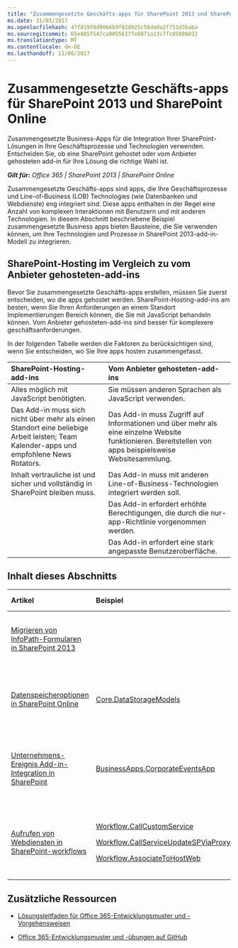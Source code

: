 ```yaml
---
title: "Zusammengesetzte Geschäfts-apps für SharePoint 2013 und SharePoint Online"
ms.date: 11/03/2017
ms.openlocfilehash: 47f819f8d9066b9f82d925c56da0a2f751d3baba
ms.sourcegitcommit: 65e885f547ca9055617fe0871a13c7fc85086032
ms.translationtype: MT
ms.contentlocale: de-DE
ms.lasthandoff: 11/06/2017
---
```

# <a name="composite-business-apps-for-sharepoint-2013-and-sharepoint-online"></a>Zusammengesetzte Geschäfts-apps für SharePoint 2013 und SharePoint Online

Zusammengesetzte Business-Apps für die Integration Ihrer SharePoint-Lösungen in Ihre Geschäftsprozesse und Technologien verwenden. Entscheiden Sie, ob eine SharePoint gehostet oder vom Anbieter gehosteten add-in für Ihre Lösung die richtige Wahl ist.

_**Gilt für:** Office 365 | SharePoint 2013 | SharePoint Online_

Zusammengesetzte Geschäfts-apps sind apps, die Ihre Geschäftsprozesse und Line-of-Business (LOB) Technologies (wie Datenbanken und Webdienste) eng integriert sind. Diese apps enthalten in der Regel eine Anzahl von komplexen Interaktionen mit Benutzern und mit anderen Technologien.
In diesem Abschnitt beschriebene Beispiel zusammengesetzte Business apps bieten Bausteine, die Sie verwenden können, um Ihre Technologien und Prozesse in SharePoint 2013-add-in-Modell zu integrieren.

## <a name="sharepoint-hosted-vs-provider-hosted-add-ins"></a>SharePoint-Hosting im Vergleich zu vom Anbieter gehosteten-add-ins
<a name="sectionSection0"> </a>

Bevor Sie zusammengesetzte Geschäfts-apps erstellen, müssen Sie zuerst entscheiden, wo die apps gehostet werden. SharePoint-Hosting-add-ins am besten, wenn Sie Ihren Anforderungen an einem Standort Implementierungen Bereich können, die Sie mit JavaScript behandeln können. Vom Anbieter gehosteten-add-ins sind besser für komplexere geschäftsanforderungen.

In der folgenden Tabelle werden die Faktoren zu berücksichtigen sind, wenn Sie entscheiden, wo Sie Ihre apps hosten zusammengefasst.

|**SharePoint-Hosting-add-ins**|**Vom Anbieter gehosteten-add-ins**|
|:-----|:-----|
|Alles möglich mit JavaScript benötigten.|Sie müssen anderen Sprachen als JavaScript verwenden.|
|Das Add-in muss sich nicht über mehr als einen Standort eine beliebige Arbeit leisten; Team Kalender-apps und empfohlene News Rotators.|Das Add-in muss Zugriff auf Informationen und über mehr als eine einzelne Website funktionieren. Bereitstellen von apps beispielsweise Websitesammlung.|
|Inhalt vertrauliche ist und sicher und vollständig in SharePoint bleiben muss.|Das Add-in muss mit anderen Line-of-Business-Technologien integriert werden soll.|
||Das Add-in erfordert erhöhte Berechtigungen, die durch die nur-app-Richtlinie vorgenommen werden.|
||Das Add-in erfordert eine stark angepasste Benutzeroberfläche.|

## <a name="in-this-section"></a>Inhalt dieses Abschnitts
<a name="sectionSection1"> </a>

|**Artikel**|**Beispiel**|**Zeigt, wie Sie auf...**|
|:-----|:-----|:-----|
|[Migrieren von InfoPath-Formularen in SharePoint 2013](Migrate-InfoPath-forms-to-SharePoint.md) ||Migrieren von InfoPath 2013-Formularen und anderen unterstützten Technologien.|
|[Datenspeicheroptionen in SharePoint Online](Data-storage-options-in-SharePoint-Online.md) |[Core.DataStorageModels](https://github.com/SharePoint/PnP/tree/master/Samples/Core.DataStorageModels) |Wird mit verschiedenen Arten von Speichermodellen zum Speichern Ihrer SharePoint Online-Daten.|
|[Unternehmens-Ereignis Add-in-Integration in SharePoint](Corporate-app-event-registration-with-SharePoint.md)|[BusinessApps.CorporateEventsApp](https://github.com/SharePoint/PnP/tree/master/Solutions/BusinessApps.CorporateEventsApp)|Verwenden Sie eine vom Anbieter gehosteten-add-in, um komplexe geschäftliche Aufgaben implementieren.|
|[Aufrufen von Webdiensten in SharePoint-workflows](Call-web-services-from-SharePoint-workflows.md)|<p>[Workflow.CallCustomService](https://github.com/SharePoint/PnP/tree/master/Samples/Workflow.CallCustomService)</p><p>[Workflow.CallServiceUpdateSPViaProxy](https://github.com/SharePoint/PnP/tree/master/Samples/Workflow.CallServiceUpdateSPViaProxy)</p><p>[Workflow.AssociateToHostWeb](https://github.com/SharePoint/PnP/tree/master/Samples/Workflow.AssociateToHostWeb)</p>|Verwenden Sie vom Anbieter gehostete apps remote-Webdienste aufrufen, die Geschäftsdaten enthalten.|

## <a name="additional-resources"></a>Zusätzliche Ressourcen
<a name="bk_addresources"> </a>

-  [Lösungsleitfaden für Office 365-Entwicklungsmuster und -Vorgehensweisen](Office-365-development-patterns-and-practices-solution-guidance.md)
    
-  [Office 365-Entwicklungsmuster und -übungen auf GitHub](https://github.com/SharePoint/PnP)
